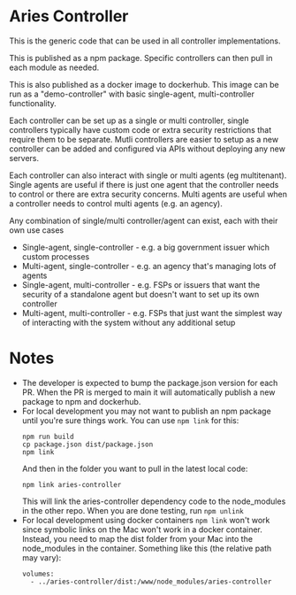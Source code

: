 # Aries Controller

This is the generic code that can be used in all controller implementations.

This is published as a npm package. Specific controllers can then pull in each module as needed.

This is also published as a docker image to dockerhub. This image can be run as a "demo-controller" with basic single-agent, multi-controller functionality.

Each controller can be set up as a single or multi controller, single controllers typically have custom code or extra security restrictions
that require them to be separate. Mutli controllers are easier to setup as a new controller can be added and configured via APIs without deploying
any new servers.

Each controller can also interact with single or multi agents (eg multitenant). Single agents are useful if there is just one agent that the controller
needs to control or there are extra security concerns. Multi agents are useful when a controller needs to control multi agents (e.g. an agency).

Any combination of single/multi controller/agent can exist, each with their own use cases
* Single-agent, single-controller - e.g. a big government issuer which custom processes
* Multi-agent, single-controller - e.g. an agency that's managing lots of agents
* Single-agent, multi-controller - e.g. FSPs or issuers that want the security of a standalone agent but doesn't want to set up its own controller
* Multi-agent, multi-controller - e.g. FSPs that just want the simplest way of interacting with the system without any additional setup

# Notes
- The developer is expected to bump the package.json version for each PR. When the PR is merged to main it will automatically publish a new package to npm and dockerhub.
- For local development you may not want to publish an npm package until you're sure things work. You can use `npm link` for this:
  ```
  npm run build
  cp package.json dist/package.json
  npm link
  ```
  And then in the folder you want to pull in the latest local code:
  ```
  npm link aries-controller
  ```
  This will link the aries-controller dependency code to the node_modules in the other repo.
  When you are done testing, run `npm unlink`
- For local development using docker containers `npm link` won't work since symbolic links on the Mac won't work in a docker container.
  Instead, you need to map the dist folder from your Mac into the node_modules in the container. Something like this (the relative path may vary):
  ```
  volumes:
    - ../aries-controller/dist:/www/node_modules/aries-controller
  ```
